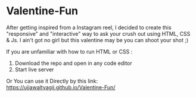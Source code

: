 # Valentine-Fun
After getting inspired from a Instagram reel, I decided to create this "responsive" and "interactive" way to ask your crush out using HTML, CSS & Js. I ain't
got no girl but this valentine may be you can shoot your shot ;)


If you are unfamiliar with how to run HTML or CSS :
1. Download the repo and open in any code editor
2. Start live server 

Or You can use it Directly by this link:
https://ujjawaltyagii.github.io/Valentine-Fun/

